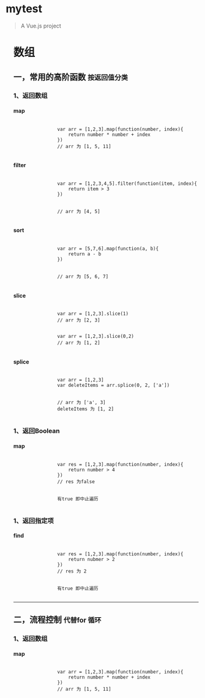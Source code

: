 # mytest

> A Vue.js project

<div style="text-align: left;padding-left: 20px">
        <h1>数组</h1>
        <h2>一，常用的高阶函数     <small>按返回值分类</small></h2>
        <div>
            <h3>1、返回数组</h3>
            <h4>map</h4>
            <code>
                var arr = [1,2,3].map(function(number, index){
                    return number * number + index
                })
                // arr 为 [1, 5, 11]
            </code>
            <h4>filter</h4>
            <code>
                var arr = [1,2,3,4,5].filter(function(item, index){
                    return item > 3
                })
                <br>
                // arr 为 [4, 5]
            </code>
            <h4>sort</h4>
            <code>
                var arr = [5,7,6].map(function(a, b){
                    return a - b
                })
                <br>
                // arr 为 [5, 6, 7]
            </code>
            <h4>slice</h4>
            <code>
                var arr = [1,2,3].slice(1)
                // arr 为 [2, 3]
                <br>
                var arr = [1,2,3].slice(0,2)
                // arr 为 [1, 2]
            </code>
            <h4>splice</h4>
            <code>
                var arr = [1,2,3]
                var deleteItems = arr.splice(0, 2, ['a'])
                <br>
                // arr 为 ['a', 3]
                deleteItems 为 [1, 2]
            </code>
        </div>
        <div>
            <h3>1、返回Boolean</h3>
            <h4>map</h4>
            <code>
                var res = [1,2,3].map(function(number, index){
                    return number > 4
                })
                // res 为false
                <br>
                有true 即中止遍历
            </code>
        </div>
        <div>
            <h3>1、返回指定项</h3>
            <h4>find</h4>
            <code>
                var res = [1,2,3].map(function(number, index){
                    return nubmer > 2
                })
                // res 为 2
                <br>
                有true 即中止遍历
            </code>
        </div>
        <hr>
        <h2>二，流程控制     <small>代替for 循环</small></h2>
        <div>
            <h3>1、返回数组</h3>
            <h4>map</h4>
            <code>
                var arr = [1,2,3].map(function(number, index){
                    return number * number + index
                })
                // arr 为 [1, 5, 11]
            </code>
        </div>
    </div>
